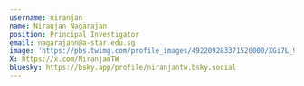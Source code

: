 ```yaml
---
username: niranjan
name: Niranjan Nagarajan
position: Principal Investigator
email: nagarajann@a-star.edu.sg
image: 'https://pbs.twimg.com/profile_images/492209283371520000/XGi7L_94_400x400.jpeg'
X: https://x.com/NiranjanTW
bluesky: https://bsky.app/profile/niranjantw.bsky.social
---
```

